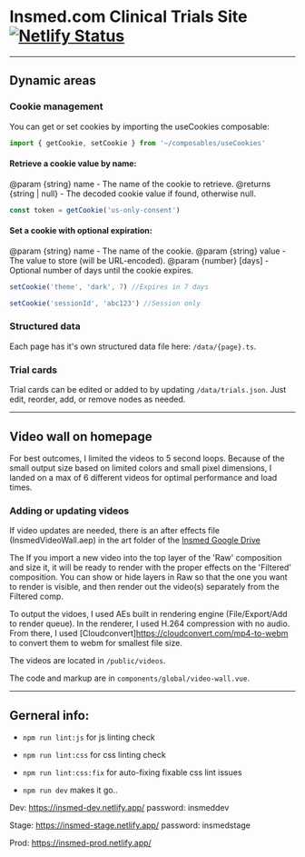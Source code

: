 # Insmed.com Clinical Trials Site [![Netlify Status](https://api.netlify.com/api/v1/badges/14b889ef-44e0-454a-8ef4-5a537a17bdba/deploy-status)](https://app.netlify.com/projects/insmed-dev/deploys)

---

## Dynamic areas

### Cookie management

You can get or set cookies by importing the useCookies composable:
```javascript
import { getCookie, setCookie } from '~/composables/useCookies'
``` 

#### Retrieve a cookie value by name:

@param {string} name - The name of the cookie to retrieve.
@returns {string | null} - The decoded cookie value if found, otherwise null.

```javascript
const token = getCookie('us-only-consent')
```

#### Set a cookie with optional expiration:

@param {string} name - The name of the cookie.
@param {string} value - The value to store (will be URL-encoded).
@param {number} [days] - Optional number of days until the cookie expires. 

```javascript
setCookie('theme', 'dark', 7) //Expires in 7 days

setCookie('sessionId', 'abc123') //Session only
```

### Structured data

Each page has it's own structured data file here: `/data/{page}.ts`.

### Trial cards

Trial cards can be edited or added to by updating `/data/trials.json`. Just edit, reorder, add, or remove nodes as needed.

---

## Video wall on homepage

For best outcomes, I limited the videos to 5 second loops. Because of the small output size based on limited colors and small pixel dimensions, I landed on a max of 6 different videos for optimal performance and load times.

### Adding or updating videos

If video updates are needed, there is an after effects file (InsmedVideoWall.aep) in the art folder of the [Insmed Google Drive](https://drive.google.com/drive/u/0/folders/1V_MmKUPhEC5JURbca9zQQFkYhGkDf3H8)

The If you import a new video into the top layer of the 'Raw' composition and size it, it will be ready to render with the proper effects on the 'Filtered' composition. You can show or hide layers in Raw so that the one you want to render is visible, and then render out the video(s) separately from the Filtered comp. 

To output the vidoes, I used AEs built in rendering engine (File/Export/Add to render queue). In the renderer, I used H.264 compression with no audio. From there, I used [Cloudconvert]https://cloudconvert.com/mp4-to-webm to convert them to webm for smallest file size.

The videos are located in `/public/videos`.

The code and markup are in `components/global/video-wall.vue`.

---

## Gerneral info:

* `npm run lint:js` for js linting check

* `npm run lint:css` for css linting check

* `npm run lint:css:fix` for auto-fixing fixable css lint issues

* `npm run dev` makes it go..

Dev: https://insmed-dev.netlify.app/ password: insmeddev

Stage: https://insmed-stage.netlify.app/ password: insmedstage

Prod: https://insmed-prod.netlify.app/